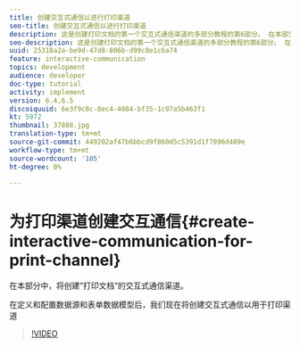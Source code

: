```yaml
---
title: 创建交互式通信以进行打印渠道
seo-title: 创建交互式通信以进行打印渠道
description: 这是创建打印文档的第一个交互式通信渠道的多部分教程的第6部分。 在本部分中，将创建“打印文档”的交互式通信渠道。
seo-description: 这是创建打印文档的第一个交互式通信渠道的多部分教程的第6部分。 在本部分中，将创建“打印文档”的交互式通信渠道。
uuid: 25318a2a-be9d-47d8-806b-d99c8e1c6a74
feature: interactive-communication
topics: development
audience: developer
doc-type: tutorial
activity: implement
version: 6.4,6.5
discoiquuid: 6e3f9c8c-8ec4-4084-bf35-1c97a5b463f1
kt: 5972
thumbnail: 37888.jpg
translation-type: tm+mt
source-git-commit: 449202af47b6bbcd9f860d5c5391d1f7096d489e
workflow-type: tm+mt
source-wordcount: '105'
ht-degree: 0%

---
```



# 为打印渠道创建交互通信{#create-interactive-communication-for-print-channel}

在本部分中，将创建“打印文档”的交互式通信渠道。

在定义和配置数据源和表单数据模型后，我们现在将创建交互式通信以用于打印渠道

>[!VIDEO](https://video.tv.adobe.com/v/37888/?quality=9)
